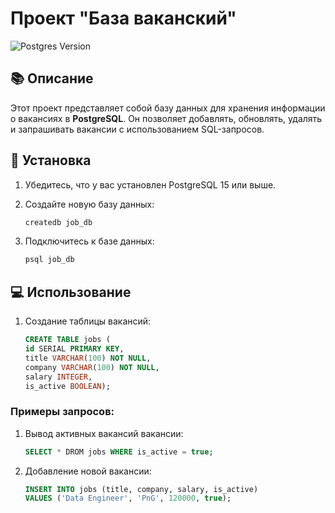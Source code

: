 # Проект "База ваканский"

![Postgres Version](https://img.shields.io/badge/postgres-15-blue) 

## 📚 Описание

Этот проект представляет собой базу данных для хранения информации о вакансиях в **PostgreSQL**. Он позволяет добавлять, обновлять, удалять и запрашивать вакансии с использованием SQL-запросов.

## 🚀 Установка

1. Убедитесь, что у вас установлен PostgreSQL 15 или выше.
2. Создайте новую базу данных:

    ```sql
    createdb job_db
    ```

3. Подключитесь к базе данных:

    ```sql
    psql job_db
    ```

## 💻 Использование

1. Создание таблицы вакансий:

    ```sql
    CREATE TABLE jobs (
    id SERIAL PRIMARY KEY,
    title VARCHAR(100) NOT NULL,
    company VARCHAR(100) NOT NULL,    
    salary INTEGER,
    is_active BOOLEAN); 
    ```

### Примеры запросов:

1. Вывод активных вакансий вакансии:

    ```sql
    SELECT * DROM jobs WHERE is_active = true; 
    ```

2. Добавление новой вакансии:

    ```sql
    INSERT INTO jobs (title, company, salary, is_active)
    VALUES ('Data Engineer', 'PnG', 120000, true);
    ```